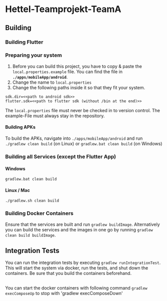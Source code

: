 # Hettel-Teamprojekt-TeamA

## Building

### Building Flutter
### Preparing your system
1. Before you can build this project, you have to copy & paste the `local.properties.example` file. You can find the file in **`./apps/mobileApp/android`**.
2. Change the name to `local.properties`
3. Change the following paths inside it so that they fit your system.
```properties
sdk.dir=<<path to android sdk>>
flutter.sdk=<<path to flutter sdk (without /bin at the end)>>
```

The `local.properties` file must never be checked in to version control. The example-File must always stay in the repository.

#### Building APKs
To build the APKs, navigate into `./apps/mobileApp/android` and run `./gradlew clean build` (on Linux) or `gradlew.bat clean build` (on Windows)


### Building all Services (except the Flutter App)
#### Windows
`gradlew.bat clean build`
#### Linux / Mac
`./gradlew.sh clean build`

### Building Docker Containers
Ensure that the services are built and run `gradlew buildImage`. Alternatively you can build the services and the
images in one go by running `gradlew clean build buildImage`.

## Integration Tests
You can run the integration tests by executing `gradlew runIntegrationTest`. This will start the system via docker,
run the tests, and shut down the containers. Be sure that you build the containers beforehand.


##
You can start the docker containers with following command `gradlew execComposeUp` to stop with 'gradlew execComposeDown'
